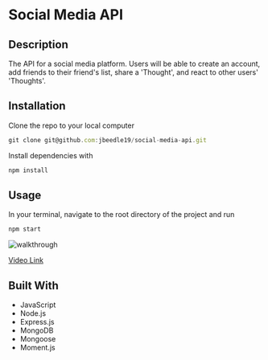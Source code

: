 # Social Media API
## Description
The API for a social media platform. Users will be able to create an account, add friends to their friend's list, share a 'Thought', and react to other users' 'Thoughts'.
## Installation
Clone the repo to your local computer
```JavaScript
git clone git@github.com:jbeedle19/social-media-api.git
``` 
Install dependencies with 
```JavaScript
npm install
```
## Usage
In your terminal, navigate to the root directory of the project and run
```JavaScript
npm start
```

![walkthrough](./placeholder.gif)

[Video Link](placeholder-google-drive-link.com)
## Built With
* JavaScript
* Node.js
* Express.js
* MongoDB
* Mongoose
* Moment.js